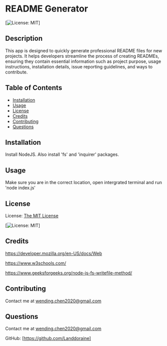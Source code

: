 # README Generator
  
  [![License: MIT](https://img.shields.io/badge/License-MIT-yellow.svg)]

## Description

This app is designed to quickly generate professional README files for new projects. It helps developers streamline the process of creating READMEs, ensuring they contain essential information such as project purpose, usage instructions, installation details, issue reporting guidelines, and ways to contribute.

## Table of Contents

- [Installation](#installation)
- [Usage](#usage)
- [License](#license)
- [Credits](#credits)
- [Contributing](#contributing)
- [Questions](#questions)

## Installation

Install NodeJS. Also install 'fs' and 'inquirer' packages.

## Usage

Make sure you are in the correct location, open intergrated terminal and run 'node index.js'

## License

License: [The MIT License](https://opensource.org/licenses/MIT)

[![License: MIT](https://img.shields.io/badge/License-MIT-yellow.svg)]

## Credits

https://developer.mozilla.org/en-US/docs/Web

https://www.w3schools.com/

https://www.geeksforgeeks.org/node-js-fs-writefile-method/

## Contributing

Contact me at wending.chen2020@gmail.com

## Questions

Contact me at wending.chen2020@gmail.com

GitHub: [https://github.com/Landdoraine]
